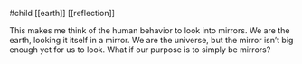 #child [[earth]] [[reflection]]

This makes me think of the human behavior to look into mirrors. We are the earth, looking it itself in a mirror. We are the universe, but the mirror isn’t big enough yet for us to look. What if our purpose is to simply be mirrors?

